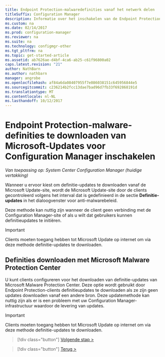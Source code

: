 ```yaml
---
title: Endpoint Protection-malwaredefinities vanaf het netwerk delen
titleSuffix: Configuration Manager
description: Informatie over het inschakelen van de Endpoint Protection-malware-definities van Microsoft-Updates voor Configuration Manager te downloaden.
ms.custom: na
ms.date: 02/14/2017
ms.prod: configuration-manager
ms.reviewer: na
ms.suite: na
ms.technology: configmgr-other
ms.tgt_pltfrm: na
ms.topic: get-started-article
ms.assetid: ab7626ae-d4bf-4ca6-ab25-c61f96800a02
caps.latest.revision: "21"
author: NathBarn
ms.author: nathbarn
manager: angrobe
ms.openlocfilehash: af84a6da08407955f7e086038151c645956844e5
ms.sourcegitcommit: c236214b2fcc13dae7bad96d7fb33f692868191d
ms.translationtype: MT
ms.contentlocale: nl-NL
ms.lasthandoff: 10/12/2017
---
```

# <a name="enable-endpoint-protection-malware-definitions-to-download-from-microsoft-updates-for-configuration-manager"></a>Endpoint Protection-malware-definities te downloaden van Microsoft-Updates voor Configuration Manager inschakelen

*Van toepassing op: System Center Configuration Manager (huidige vertakking)*


 Wanneer u ervoor kiest om definitie-updates te downloaden vanaf de Microsoft Update-site, wordt de Microsoft Update-site door de clients gecontroleerd volgens het interval dat is gedefinieerd in de sectie **Definitie-updates** in het dialoogvenster voor anti-malwarebeleid.

 Deze methode kan nuttig zijn wanneer de client geen verbinding met de Configuration Manager-site of als u wilt dat gebruikers kunnen definitieupdates te initiëren.

> [!IMPORTANT]
>  Clients moeten toegang hebben tot Microsoft Update op internet om via deze methode definitie-updates te downloaden.

## <a name="using-the-microsoft-malware-protection-center-to-download-definitions"></a>Definities downloaden met Microsoft Malware Protection Center
 U kunt clients configureren voor het downloaden van definitie-updates van Microsoft Malware Protection Center. Deze optie wordt gebruikt door Endpoint Protection-clients definitieupdates te downloaden als ze zijn geen updates downloaden vanaf een andere bron. Deze updatemethode kan nuttig zijn als er is een probleem met uw Configuration Manager-infrastructuur waardoor de levering van updates.

> [!IMPORTANT]
>  Clients moeten toegang hebben tot Microsoft Update op internet om via deze methode definitie-updates te downloaden.


> [!div class="button"]
[Volgende stap >](endpoint-antimalware-policies.md)

> [!div class="button"]
[Terug >](endpoint-configure-alerts.md)
